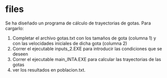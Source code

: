# files
Se ha diseñado un programa de cálculo de trayectorias de gotas.
Para cargarlo:
  1. Completar el archivo gotas.txt con los tamaños de gota (columna 1) y con las velocidades iniciales de dicha gota (columna 2)
  2. Correr el ejecutable inputs_2.EXE para introducir las condiciones que se deseen
  3. Correr el ejecutable main_INTA.EXE para calcular las trayectorias de las gotas
  4. ver los resultados en poblacion.txt. 
